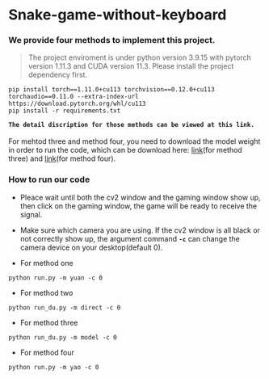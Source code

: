 # Snake-game-without-keyboard

### We provide four methods to implement this project.
>The project enviroment is under python version 3.9.15 with pytorch version 1.11.3 and CUDA version 11.3.
>Please install the project dependency first.
```shell
pip install torch==1.11.0+cu113 torchvision==0.12.0+cu113 torchaudio==0.11.0 --extra-index-url https://download.pytorch.org/whl/cu113
pip install -r requirements.txt
```
**``The detail discription for those methods can be viewed at this link.``**
<br/><br/>
For mehtod three and method four, you need to download the model weight in order to run the code, which can be download here: [link][1](for method three) and [link][2](for method four).

### How to run our code
+ Pleace wait until both the cv2 window and the gaming window show up, then click on the gaming window, the game will be ready to receive the signal.
+ Make sure which camera you are using. If the cv2 window is all black or not correctly show up, the argument command **``-c``** can change the camera device on your desktop(default 0).

+ For method one
```shell
python run.py -m yuan -c 0
```
+ For method two
```shell
python run_du.py -m direct -c 0
```
+ For method three
```shell
python run_du.py -m model -c 0
```
+ For method four
```shell
python run.py -m yao -c 0
```

[1]: https://drive.google.com/file/d/1piKJIC01_I6YVz0juqCiy3kJXS4JDZhx/view?usp=share_link
[2]: https://drive.google.com/file/d/1OAMp327bKV47KRWz5aL9YpPZnS0RYQvE/view?usp=share_link
